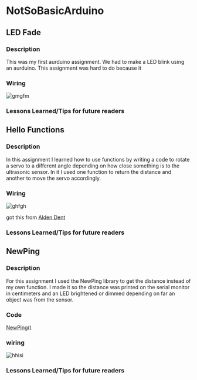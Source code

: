 # NotSoBasicArduino
## LED Fade
### Description
This was my first aurduino assignment. We had to make a LED blink using an aurduino. This assignment was hard to do because it 

### Wiring
![gmgfm](https://github.com/mbjones73/Basic-CAD/blob/master/media/ledfade.PNG)

### Lessons Learned/Tips for future readers

## Hello Functions
### Description
In this assignment I learned how to use functions by writing a code to rotate a servo to a different angle depending on how close something is to the ultrasonic sensor. In it I used one function to return the distance and another to move the servo accordingly.
### Wiring
![ghfgh](https://github.com/mbjones73/Basic-CAD/blob/master/media/hellofunctions.PNG)

got this from [Alden Dent](https://github.com/adent11)

### Lessons Learned/Tips for future readers


## NewPing
### Description
For this assignment I used the NewPing library to get the distance instead of my own function. I made it so the distance was printed on the serial monitor in centimeters and an LED brightened or dimmed depending on far an object was from the sensor.
### Code
[NewPing()](https://github.com/mbjones73/NotSoBasicArduino/blob/master/NewPing/NewPing.ino)
### wiring
![hhisi](https://github.com/mbjones73/Basic-CAD/blob/master/media/NewPing.PNG)

### Lessons Learned/Tips for future readers
